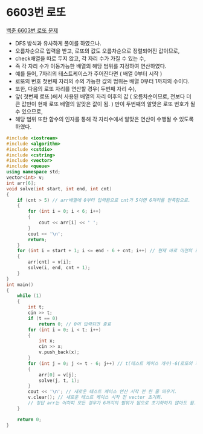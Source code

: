 # 6603번 로또

[백준 6603번 로또 문제](https://www.acmicpc.net/problem/6603)

- DFS 방식과 유사하게 풀이를 하였으나. 
- 오름차순으로 입력을 받고, 로또의 값도 오름차순으로 정렬되어진 값이므로,
-  check배열을 따로 두지 않고, 각 자리 수가 가질 수 있는 수, 
- 즉 각 자리 수가 이동가능한 배열의 해당 범위를 지정하여 연산하였다.
- 예를 들어, 7자리의 테스트케이스가 주어진다면 ( 배열 0부터 시작 )
- 로또의 번호 첫번째 자리의 수의 가능한 값의 범위는 배열 0부터 1까지의 수이다.
- 또한, 다음의 로또 자리를 연산할 경우( 두번째 자리 수), 
- 앞( 첫번째 로또 )에서 사용된 배열의 자리 이후의 값 ( 오름차순이므로, 전보다 더 큰 값만이 현재 로또 배열의 알맞은 값이 됨. ) 만이 두번째의 알맞은 로또 번호가 될 수 있으므로,
- 해당 범위 또한 함수의 인자를 통해 각 자리수에서 알맞은 연산이 수행될 수 있도록 하였다.

```c++
#include <iostream>
#include <algorithm>
#include <cstdio>
#include <cstring>
#include <vector>
#include <queue>
using namespace std;
vector<int> v;
int arr[6];
void solve(int start, int end, int cnt)
{
    if (cnt > 5) // arr배열에 0부터 입력됨으로 cnt가 5이면 6자리를 만족함으로.
    {
        for (int i = 0; i < 6; i++)
        {
            cout << arr[i] << ' ';
        }
        cout << '\n';
        return;
    }
    for (int i = start + 1; i <= end - 6 + cnt; i++) // 현재 바로 이전의 로또 자리를 구하기 위해 사용된 배열의 값의 뒷자리부터 가능.
    {
        arr[cnt] = v[i];
        solve(i, end, cnt + 1);
    }
}
int main()
{
    while (1)
    {
        int t;
        cin >> t;
        if (t == 0)
            return 0; // 0이 입력되면 종료
        for (int i = 0; i < t; i++)
        {
            int x;
            cin >> x;
            v.push_back(x);
        }
        for (int j = 0; j <= t - 6; j++) // t(테스트 케이스 개수)-6(로또의 개수) = 첫번째 수가 갈 수 있는 범위.
        {
            arr[0] = v[j];
            solve(j, t, 1);
        }
        cout << '\n'; // 새로운 테스트 케이스 연산 시작 전 한 줄 띄우기.
        v.clear(); // 새로운 테스트 케이스 시작 전 vector 초기화.
        // 정답 arr는 어차피 모든 경우가 6까지의 범위가 됨으로 초기화하지 않아도 됨.
    }

    return 0;
}

```



